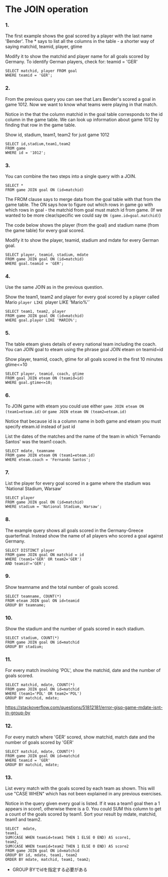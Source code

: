 # The JOIN operation

### 1.
The first example shows the goal scored by a player with the last name 'Bender'. The * says to list all the columns in the table - a shorter way of saying matchid, teamid, player, gtime

Modify it to show the matchid and player name for all goals scored by Germany. To identify German players, check for: teamid = 'GER'

```
SELECT matchid, player FROM goal 
WHERE teamid = 'GER';
```

### 2.
From the previous query you can see that Lars Bender's scored a goal in game 1012. Now we want to know what teams were playing in that match.

Notice in the that the column matchid in the goal table corresponds to the id column in the game table. We can look up information about game 1012 by finding that row in the game table.

Show id, stadium, team1, team2 for just game 1012

```
SELECT id,stadium,team1,team2
FROM game
WHERE id = '1012';
```

### 3.
You can combine the two steps into a single query with a JOIN.
```
SELECT *
FROM game JOIN goal ON (id=matchid)
```
The FROM clause says to merge data from the goal table with that from the game table. The ON says how to figure out which rows in game go with which rows in goal - the matchid from goal must match id from game. (If we wanted to be more clear/specific we could say `ON (game.id=goal.matchid)`)

The code below shows the player (from the goal) and stadium name (from the game table) for every goal scored.

Modify it to show the player, teamid, stadium and mdate for every German goal.

```
SELECT player, teamid, stadium, mdate
FROM game JOIN goal ON (id=matchid)
WHERE goal.teamid = 'GER';
```

### 4.
Use the same JOIN as in the previous question.

Show the team1, team2 and player for every goal scored by a player called Mario `player LIKE `player LIKE 'Mario%'`

```
SELECT team1, team2, player
FROM game JOIN goal ON (id=matchid)
WHERE goal.player LIKE 'MARIO%';
```

### 5.
The table eteam gives details of every national team including the coach. You can JOIN goal to eteam using the phrase goal JOIN eteam on teamid=id

Show player, teamid, coach, gtime for all goals scored in the first 10 minutes gtime<=10

```
SELECT player, teamid, coach, gtime
FROM goal JOIN eteam ON (teamid=id)
WHERE goal.gtime<=10;
```

### 6.
To JOIN game with eteam you could use either `game JOIN eteam ON (team1=eteam.id)` or `game JOIN eteam ON (team2=eteam.id)`

Notice that because id is a column name in both game and eteam you must specify eteam.id instead of just id

List the dates of the matches and the name of the team in which 'Fernando Santos' was the team1 coach.

```
SELECT mdate, teamname
FROM game JOIN eteam ON (team1=eteam.id)
WHERE eteam.coach = 'Fernando Santos';
```

### 7.
List the player for every goal scored in a game where the stadium was 'National Stadium, Warsaw'

```
SELECT player
FROM game JOIN goal ON (id=matchid)
WHERE stadium = 'National Stadium, Warsaw';
```

### 8.
The example query shows all goals scored in the Germany-Greece quarterfinal.
Instead show the name of all players who scored a goal against Germany.

```
SELECT DISTINCT player
FROM game JOIN goal ON matchid = id 
WHERE (team1='GER' OR team2='GER')
AND teamid!='GER';
```

### 9.
Show teamname and the total number of goals scored.

```
SELECT teamname, COUNT(*)
FROM eteam JOIN goal ON id=teamid
GROUP BY teamname;
```

### 10.
Show the stadium and the number of goals scored in each stadium.

```
SELECT stadium, COUNT(*)
FROM game JOIN goal ON id=matchid
GROUP BY stadium;
```

### 11.
For every match involving 'POL', show the matchid, date and the number of goals scored.

```
SELECT matchid, mdate, COUNT(*)
FROM game JOIN goal ON id=matchid
WHERE (team1='POL' OR team2='POL')
GROUP BY matchid, mdate;
```
https://stackoverflow.com/questions/51812181/error-gisq-game-mdate-isnt-in-group-by

### 12.
For every match where 'GER' scored, show matchid, match date and the number of goals scored by 'GER'

```
SELECT matchid, mdate, COUNT(*)
FROM game JOIN goal ON id=matchid
WHERE teamid = 'GER'
GROUP BY matchid, mdate;
```

### 13.
List every match with the goals scored by each team as shown. This will use "CASE WHEN" which has not been explained in any previous exercises.

Notice in the query given every goal is listed. If it was a team1 goal then a 1 appears in score1, otherwise there is a 0. You could SUM this column to get a count of the goals scored by team1. Sort your result by mdate, matchid, team1 and team2.

```
SELECT  mdate,
team1,
SUM(CASE WHEN teamid=team1 THEN 1 ELSE 0 END) AS score1,
team2,
SUM(CASE WHEN teamid=team2 THEN 1 ELSE 0 END) AS score2
FROM game JOIN goal ON id=matchid
GROUP BY id, mdate, team1, team2
ORDER BY mdate, matchid, team1, team2;
```
* GROUP BYでidを指定する必要がある

